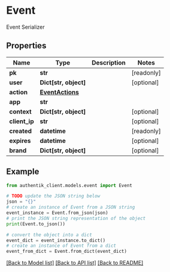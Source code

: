 # Event

Event Serializer

## Properties

Name | Type | Description | Notes
------------ | ------------- | ------------- | -------------
**pk** | **str** |  | [readonly] 
**user** | **Dict[str, object]** |  | [optional] 
**action** | [**EventActions**](EventActions.md) |  | 
**app** | **str** |  | 
**context** | **Dict[str, object]** |  | [optional] 
**client_ip** | **str** |  | [optional] 
**created** | **datetime** |  | [readonly] 
**expires** | **datetime** |  | [optional] 
**brand** | **Dict[str, object]** |  | [optional] 

## Example

```python
from authentik_client.models.event import Event

# TODO update the JSON string below
json = "{}"
# create an instance of Event from a JSON string
event_instance = Event.from_json(json)
# print the JSON string representation of the object
print(Event.to_json())

# convert the object into a dict
event_dict = event_instance.to_dict()
# create an instance of Event from a dict
event_from_dict = Event.from_dict(event_dict)
```
[[Back to Model list]](../README.md#documentation-for-models) [[Back to API list]](../README.md#documentation-for-api-endpoints) [[Back to README]](../README.md)


